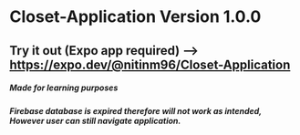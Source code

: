 # Closet-Application Version 1.0.0
## Try it out (Expo app required) --> https://expo.dev/@nitinm96/Closet-Application
##### Made for learning purposes
##### Firebase database is expired therefore will not work as intended, However user can still navigate application.
